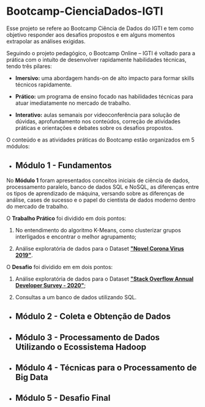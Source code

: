 # Bootcamp-CienciaDados-IGTI

Esse projeto se refere ao Bootcamp Ciência de Dados do IGTI e tem como objetivo responder aos desafios propostos e em alguns momentos extrapolar as análises exigidas. 

Seguindo o projeto pedagógico, o Bootcamp Online – IGTI é voltado para a prática com o intuíto de desenvolver rapidamente habilidades técnicas, tendo três pilares:

* **Imersivo:** uma abordagem hands-on de alto impacto para formar skills técnicos rapidamente.

* **Prático:** um programa de ensino focado nas habilidades técnicas para atuar imediatamente no mercado de trabalho.

* **Interativo:** aulas semanais por videoconferência para solução de dúvidas, aprofundamento nos conteúdos, correção de atividades práticas e orientações e debates sobre os desafios propostos.

O conteúdo e as atividades práticas do Bootcamp estão organizados em 5 módulos:

* ## **Módulo 1** - Fundamentos 

No **Módulo 1** foram apresentados conceitos iniciais de ciência de dados, processamento paralelo, banco de dados SQL e NoSQL, as diferenças entre os tipos de aprendizado de máquina, versando sobre as diferenças de análise, cases de sucesso e o papel do cientista de dados moderno dentro do mercado de trabalho.

O **Trabalho Prático** foi dividido em dois pontos: 

1. No entendimento do algoritmo K-Means, como clusterizar grupos interligados e encontrar o melhor agrupamento;

2. Análise exploratória de dados para o Dataset [**"Novel Corona Virus 2019"**](https://www.kaggle.com/sudalairajkumar/novel-corona-virus-2019-dataset?select=covid_19_data.csv).

O **Desafio** foi dividido em em dois pontos:

1. Análise exploratória de dados para o Dataset [**"Stack Overflow Annual Developer Survey - 2020"**](https://drive.google.com/file/d/1dfGerWeWkcyQ9GX9x20rdSGj7WtEpzBB/view?usp=sharing);

2. Consultas a um banco de dados utilizando SQL.

* ## **Módulo 2** - Coleta e Obtenção de Dados 

* ## **Módulo 3** - Processamento de Dados Utilizando o Ecossistema Hadoop

* ## **Módulo 4** - Técnicas para o Processamento de Big Data

* ## **Módulo 5** - Desafio Final


